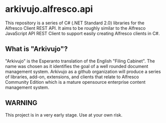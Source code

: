 # arkivujo.alfresco.api
This repository is a series of C# (.NET Standard 2.0) libraries for the Alfresco Client REST API.  It aims to be roughly similar to the Alfresco JavaScript API REST Client to support easily creating Alfresco clients in C#.

## What is "Arkivujo"?
"Arkivujo" is the Esperanto translation of the English "Filing Cabinet".  The name was chosen as it identifies the goal of a well rounded document management system.  Arkivujo as a github organization will produce a series of libraries, add-on, extensions, and clients that relate to Alfresco Community Edition which is a mature opensource enterprise content management system. 

## WARNING
This project is in a very early stage.  Use at your own risk.
